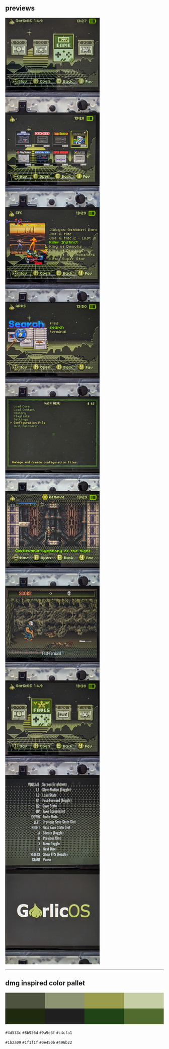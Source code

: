 
## previews

<img src="https://github.com/xero/garlicboy/blob/previews/img/menu-game.jpg?raw=true" width="300" height="300" align="left" padding="4">
<img src="https://github.com/xero/garlicboy/blob/previews/img/consoles.jpg?raw=true" width="300" height="300" align="left" padding="4">
<img src="https://github.com/xero/garlicboy/blob/previews/img/games.jpg?raw=true" width="300" height="300" align="left" padding="4">
<img src="https://github.com/xero/garlicboy/blob/previews/img/apps-search.jpg?raw=true" width="300" height="300" align="left" padding="4">
<img src="https://github.com/xero/garlicboy/blob/previews/img/retroarch.jpg?raw=true" width="300" height="300" align="left" padding="4">
<img src="https://github.com/xero/garlicboy/blob/previews/img/recents.jpg?raw=true" width="300" height="300" align="left" padding="4">
<img src="https://github.com/xero/garlicboy/blob/previews/img/overlays.jpg?raw=true" width="300" height="300" align="left" padding="4">
<img src="https://github.com/xero/garlicboy/blob/previews/img/menu-fav.jpg?raw=true" width="300" height="300" align="left" padding="4">
<img src="https://github.com/xero/garlicboy/blob/previews/img/quick-menu.jpg?raw=true" width="300" height="300" align="left" padding="4">
<img src="https://github.com/xero/garlicboy/blob/previews/img/bootlogo.jpg?raw=true" width="300" height="300" padding="4">


---

## dmg inspired color pallet

<img src="https://github.com/xero/garlicboy/blob/previews/img/dmg-colors.png?raw=true">

`#4d533c` `#8b956d` `#9a9e3f` `#c4cfa1`

`#1b2a09` `#1f1f1f` `#0e450b` `#496b22`


